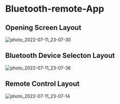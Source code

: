 # Bluetooth-remote-App

## Opening Screen Layout
![photo_2022-07-11_23-07-30](https://user-images.githubusercontent.com/78850085/178324869-3f37d871-b379-4aeb-9926-b5acc4dcca3f.jpg)
## Bluetooth Device Selecton Layout
![photo_2022-07-11_23-07-36](https://user-images.githubusercontent.com/78850085/178324895-8c639764-ea8e-46bf-9fbe-804b75638172.jpg)
## Remote Control Layout
![photo_2022-07-11_23-07-14](https://user-images.githubusercontent.com/78850085/178324903-dc5161e0-814b-446b-a742-1c2a28f35e32.jpg)
